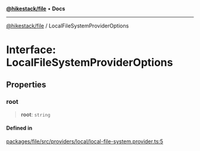 [**@hikestack/file**](/official/reference/file/index.md) • **Docs**

***

[@hikestack/file](/official/reference/file/globals.md) / LocalFileSystemProviderOptions

# Interface: LocalFileSystemProviderOptions

## Properties

### root

> **root**: `string`

#### Defined in

[packages/file/src/providers/local/local-file-system.provider.ts:5](https://github.com/hikestack/hike/blob/93c768ff8bda0e1d030b69f51dc73398023ff386/packages/file/src/providers/local/local-file-system.provider.ts#L5)
